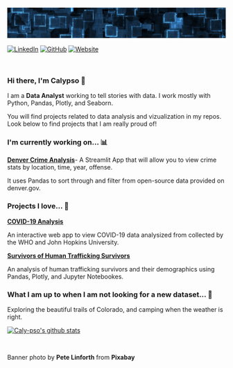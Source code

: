 ![banner](https://github.com/caly-pso/caly-pso/blob/main/banner.png)

[![LinkedIn](https://img.shields.io/badge/LinkedIn-calypsorynkowski-blue?style=flat-square&logo=linkedin)](https://www.linkedin.com/in/calypsorynkowski/)
[![GitHub](https://img.shields.io/badge/GitHub-caly--pso-lightgrey?style=flat-square&logo=github)](https://github.com/caly-pso)
[![Website](https://img.shields.io/badge/Website-caly--pso.github.io-brightgreen?style=flat-square)](https://caly-pso.github.io/)
<!-- [![Twitter](https://img.shields.io/twitter/follow/caly-pso?style=flat-square&logo=twitter)](https://twitter.com/caly-pso)
[![Medium](https://img.shields.io/badge/Medium-caly-pso-green?style=flat-square&logo=medium)](https://medium.com/@caly-pso) -->
</br>

### Hi there, I'm Calypso 🙌 

I am a **Data Analyst** working to tell stories with data. I work mostly with Python, Pandas, Plotly, and Seaborn. 

You will find projects related to data analysis and vizualization in my repos. Look below to find projects that I am really proud of!

### I'm currently working on... 📊 

[**Denver Crime Analysis**](#)- A Streamlit App that will allow you to view crime stats by location, time, year, offense.

It uses Pandas to sort through and filter from open-source data provided on denver.gov.

### Projects I love... 🌟

[**COVID-19 Analysis**](https://github.com/caly-pso/covid_app) <!--![Stars](https://img.shields.io/github/stars/caly-pso/covid-app?style=flat-square)-->

An interactive web app to view COVID-19 data analysized from collected by the WHO and John Hopkins University. 

[**Survivors of Human Trafficking Survivors**](https://github.com/caly-pso/EDA_trafficking_survivors) <!--![Stars](https://img.shields.io/github/stars/caly-pso/EDA_trafficking_survivors?style=flat-square)-->

An analysis of human trafficking survivors and their demographics using Pandas, Plotly, and Jupyter Notebookes. 

### What I am up to when I am not looking for a new dataset... 🌄 

Exploring the beautiful trails of Colorado, and camping when the weather is right.

<!--### Stats-->

[![Caly-pso's github stats](https://github-readme-stats.vercel.app/api?username=caly-pso)](https://github.com/anuraghazra/github-readme-stats)

<br>

Banner photo by **Pete Linforth** from **Pixabay**
